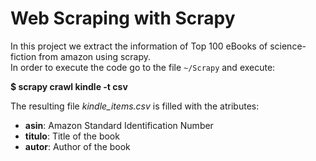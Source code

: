 # Web Scraping with Scrapy

In this project we extract the information of Top 100 eBooks of science-fiction from amazon using scrapy.  
In order to execute the code go to the file `~/Scrapy` and execute:

**$ scrapy crawl kindle -t csv**

The resulting file *kindle_items.csv* is filled with the atributes:

- **asin**: Amazon Standard Identification Number
- **titulo**: Title of the book
- **autor**: Author of the book

